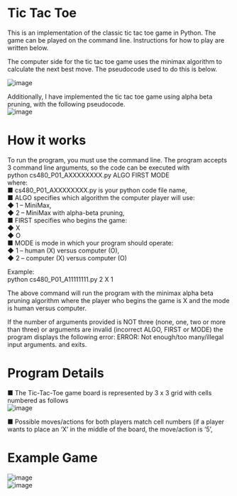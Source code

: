 # Tic Tac Toe  
This is an implementation of the classic tic tac toe game in Python. The game can be played on the command line. Instructions for how to play are written below.  

The computer side for the tic tac toe game uses the minimax algorithm to calculate the next best move. The pseudocode used to do this is below.  

![image](https://github.com/rsoylu/tictactoe/assets/70935031/4495bdb5-29e9-4732-8ab4-871ea501e2cd)  

Additionally, I have implemented the tic tac toe game using alpha beta pruning, with the following pseudocode.  
![image](https://github.com/rsoylu/tictactoe/assets/70935031/1e91bd60-03aa-4bb2-8763-1e1440a643b6)

# How it works

To run the program, you must use the command line. The program accepts 3 command line arguments, so the code can be executed with  
python cs480_P01_AXXXXXXXX.py ALGO FIRST MODE  
where:  
■ cs480_P01_AXXXXXXXX.py is your python code file name,  
■ ALGO specifies which algorithm the computer player will use:  
◆ 1 – MiniMax,  
◆ 2 – MiniMax with alpha-beta pruning,  
■ FIRST specifies who begins the game:  
◆ X  
◆ O  
■ MODE is mode in which your program should operate:  
◆ 1 – human (X) versus computer (O),  
◆ 2 – computer (X) versus computer (O)  

Example:  
python cs480_P01_A11111111.py 2 X 1  

The above command will run the program with the minimax alpha beta pruning algorithm where the player who begins the game is X and the mode is human versus computer.

If the number of arguments provided is NOT three (none, one, two or more than three) or arguments are invalid (incorrect ALGO, FIRST or MODE) the program displays the following error:
ERROR: Not enough/too many/illegal input arguments.
and exits.

# Program Details  
■ The Tic-Tac-Toe game board is represented by 3 x 3 grid with cells numbered as follows  
![image](https://github.com/rsoylu/tictactoe/assets/70935031/5a4d3735-9fa3-4cad-83bb-4956b12dc3fe)  

■ Possible moves/actions for both players match cell numbers (if a player wants to place an ‘X’ in the middle of the board, the move/action is ‘5’,  

# Example Game  
![image](https://github.com/rsoylu/tictactoe/assets/70935031/c0786236-6336-4ce6-9fe0-c5b4be2f0d86)  
![image](https://github.com/rsoylu/tictactoe/assets/70935031/271922c5-a68a-4a47-9631-d6227d0cd993)




